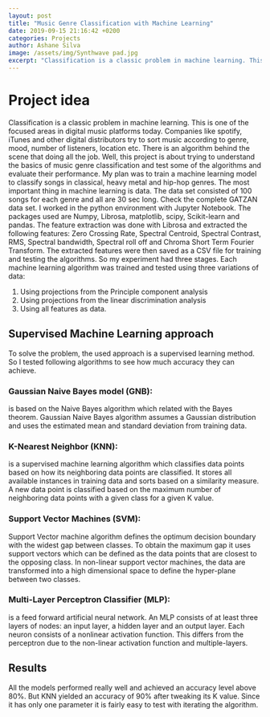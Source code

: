 ```yaml
---
layout: post
title: "Music Genre Classification with Machine Learning"
date: 2019-09-15 21:16:42 +0200
categories: Projects
author: Ashane Silva
image: /assets/img/Synthwave pad.jpg
excerpt: "Classification is a classic problem in machine learning. This is one of the focused areas in digital music platforms today. Companies like spotify, iTunes and other digital distributors try to sort music according to genre, mood, number of listeners, location etc. There is an algorithm behind the scene that doing all the job. Well, this project is about trying to understand the basics of music genre classification and test some of the algorithms and evaluate their performance. My plan was to train a machine learning model to classify songs in classical, heavy metal and hip-hop genres. The most important thing in machine learning is data. The data set consisted of 100 songs for each genre and all are 30 sec long. Check the complete GATZAN data set."
---
```


# Project idea

Classification is a classic problem in machine learning. This is one of the focused areas in digital music platforms today. Companies like spotify, iTunes and other digital distributors try to sort music according to genre, mood, number of listeners, location etc. There is an algorithm behind the scene that doing all the job. Well, this project is about trying to understand the basics of music genre classification and test some of the algorithms and evaluate their performance. 
My plan was to train a machine learning model to classify songs in classical, heavy metal and hip-hop genres. The most important thing in machine learning is data. The data set consisted of 100 songs for each genre and all are 30 sec long. Check the complete GATZAN data set. 
I worked in the python environment with Jupyter Notebook. The packages used are Numpy, Librosa, matplotlib, scipy, Scikit-learn and pandas. The feature extraction was done with Librosa and extracted the following features: Zero Crossing Rate, Spectral Centroid, Spectral Contrast, RMS, Spectral bandwidth, Spectral roll off and Chroma Short Term Fourier Transform. 
The extracted features were then saved as a CSV file for training and testing the algorithms. So my experiment had three stages. Each machine learning algorithm was trained and tested using three variations of data:
1. Using projections from the Principle component analysis 
2. Using projections from the linear discrimination analysis 
3. Using all features as data. 

## Supervised Machine Learning approach 
To solve the problem, the used approach is a supervised learning method. So I tested following algorithms to see how much accuracy they can achieve. 

### Gaussian Naive Bayes model (GNB): 
is based on the Naive Bayes algorithm which related with the Bayes theorem. Gaussian Naive Bayes algorithm assumes a Gaussian distribution and uses the estimated mean and standard deviation from training data. 

### K-Nearest Neighbor (KNN): 
is a supervised machine learning algorithm which classifies data points based on how its neighboring data points are classified. It stores all available instances in training data and sorts based on a similarity measure. A new data point is classified based on the maximum number of neighboring data points with a given class for a given K value.   

### Support Vector Machines (SVM): 
Support Vector machine algorithm defines the optimum decision boundary with the widest gap between classes. To obtain the maximum gap it uses support vectors which can be defined as the data points that are closest to the opposing class. In non-linear support vector machines, the data are transformed into a high dimensional space to define the hyper-plane between two classes. 

### Multi-Layer Perceptron Classifier (MLP):
is a feed forward artificial neural network. An MLP consists of at least three layers of nodes: an input layer, a hidden layer and an output layer. Each neuron consists of a nonlinear activation function. This differs from the perceptron due to the non-linear activation function and multiple-layers.

## Results
All the models performed really well and achieved an accuracy level above 80%. But KNN yielded an accuracy of 90% after tweaking its K value. Since it has only one parameter it is fairly easy to test with iterating the algorithm. 




 
